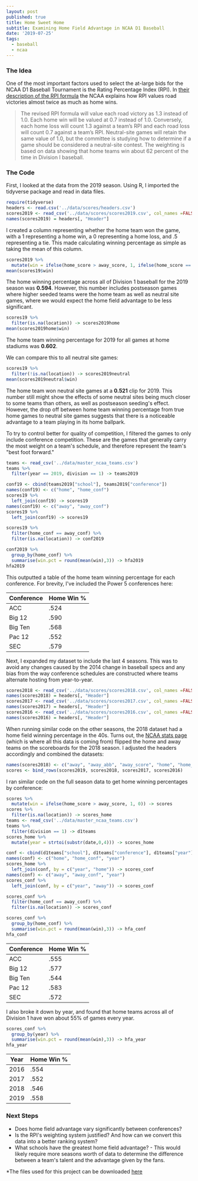 ```yaml
---
layout: post
published: true
title: Home Sweet Home
subtitle: Examining Home Field Advantage in NCAA D1 Baseball
date: '2019-07-25'
tags:
  - baseball
  - ncaa
---
```

### The Idea

One of the most important factors used to select the at-large bids for the NCAA D1 Baseball Tournament is the Rating Percentage Index (RPI). In [their description of the RPI formula](https://web.archive.org/web/20180629074159/https://www.ncaa.com/news/baseball/2011-08-03/rpi-formula-altering-2013-season) the NCAA explains how RPI values road victories almost twice as much as home wins.

> The revised RPI formula will value each road victory as 1.3 instead of 1.0. Each home win will be valued at 0.7 instead of 1.0. Conversely, each home loss will count 1.3 against a team’s RPI and each road loss will count 0.7 against a team’s RPI. Neutral-site games will retain the same value of 1.0, but the committee is studying how to determine if a game should be considered a neutral-site contest. The weighting is based on data showing that home teams win about 62 percent of the time in Division I baseball.

### The Code
First, I looked at the data from the 2019 season. Using R, I imported the tidyverse package and read in data files.
```r
require(tidyverse)
headers <- read.csv('../data/scores/headers.csv')
scores2019 <- read_csv('../data/scores/scores2019.csv', col_names =FALSE)
names(scores2019) = headers[, "Header"]
```

I created a column representing whether the home team won the game, with a 1 representing a home win, a 0 representing a home loss, and .5 representing a tie. This made calculating winning percentage as simple as taking the mean of this column.
```r
scores2019 %>%
  mutate(win = ifelse(home_score > away_score, 1, ifelse(home_score == away_score, .5, 0))) -> scores19
mean(scores19$win)
```

The home winning percentage across all of Division 1 baseball for the 2019 season was **0.594**. However, this number includes postseason games where higher seeded teams were the home team as well as neutral site games, where we would expect the home field advantage to be less significant.

```r
scores19 %>%
  filter(is.na(location)) -> scores2019home
mean(scores2019home$win)
```
The home team winning percentage for 2019 for all games at home stadiums was **0.602**.

We can compare this to all neutral site games:

```r
scores19 %>%
  filter(!is.na(location)) -> scores2019neutral
mean(scores2019neutral$win)
```
The home team won neutral site games at a **0.521** clip for 2019. This number still might show the effects of some neutral sites being much closer to some teams than others, as well as postseason seeding's effect. However, the drop off between home team winning percentage from true home games to neutral site games suggests that there is a noticeable advantage to a team playing in its home ballpark.  
  
To try to control better for quality of competition, I filtered the games to only include conference competition. These are the games that generally carry the most weight on a team's schedule, and therefore represent the team's "best foot forward."
```r
teams <- read_csv('../data/master_ncaa_teams.csv')
teams %>%
  filter(year == 2019, division == 1) -> teams2019

conf19 <- cbind(teams2019["school"], teams2019["conference"])
names(conf19) <- c("home", "home_conf")
scores19 %>%
  left_join(conf19) -> scores19
names(conf19) <- c("away", "away_conf")
scores19 %>%
  left_join(conf19) -> scores19

scores19 %>%
  filter(home_conf == away_conf) %>%
  filter(is.na(location)) -> conf2019

conf2019 %>%
  group_by(home_conf) %>%
  summarise(win.pct = round(mean(win),3)) -> hfa2019
hfa2019
```
This outputted a table of the home team winning percentage for each conference. For brevity, I've included the Power 5 conferences here:  

| Conference | Home Win % |
|------------|-------|
| ACC        | .524  |
| Big 12     | .590  |
| Big Ten    | .568  |
| Pac 12     | .552  |
| SEC        | .579  |  

Next, I expanded my dataset to include the last 4 seasons. This was to avoid any changes caused by the 2014 change in baseball specs and any bias from the way conference schedules are constructed where teams alternate hosting from year-to-year.
```r
scores2018 <- read_csv('../data/scores/scores2018.csv', col_names =FALSE)
names(scores2018) = headers[, "Header"]
scores2017 <- read_csv('../data/scores/scores2017.csv', col_names =FALSE)
names(scores2017) = headers[, "Header"]
scores2016 <- read_csv('../data/scores/scores2016.csv', col_names =FALSE)
names(scores2016) = headers[, "Header"]
```

When running similar code on the other seasons, the 2018 dataset had a home field winning percentage in the 40s. Turns out, the [NCAA stats page](stats.ncaa.org) (which is where all this data is coming from) flipped the home and away teams on the scoreboards for the 2018 season. I adjusted the headers accordingly and combined the datasets:
```r
names(scores2018) <- c("away", "away_abb", "away_score", "home", "home_abb", "home_score", "location", "innings", "date")
scores <- bind_rows(scores2019, scores2018, scores2017, scores2016)
```

I ran similar code on the full season data to get home winning percentages by conference:
```r
scores %>%
  mutate(win = ifelse(home_score > away_score, 1, 0)) -> scores
scores %>%
  filter(is.na(location)) -> scores_home
teams <- read_csv('../data/master_ncaa_teams.csv')
teams %>%
  filter(division == 1) -> d1teams
scores_home %>%
  mutate(year = strtoi(substr(date,0,4))) -> scores_home

conf <- cbind(d1teams["school"], d1teams["conference"], d1teams["year"])
names(conf) <- c("home", "home_conf", "year")
scores_home %>%
  left_join(conf, by = c("year", "home")) -> scores_conf
names(conf) <- c("away", "away_conf", "year")
scores_conf %>%
  left_join(conf, by = c("year", "away")) -> scores_conf

scores_conf %>%
  filter(home_conf == away_conf) %>%
  filter(is.na(location)) -> scores_conf

scores_conf %>%
  group_by(home_conf) %>%
  summarise(win.pct = round(mean(win),3)) -> hfa_conf
hfa_conf
```

| Conference | Home Win % |
|------------|-------|
| ACC        | .555  |
| Big 12     | .577  |
| Big Ten    | .544  |
| Pac 12     | .583  |
| SEC        | .572  |

I also broke it down by year, and found that home teams across all of Division 1 have won about 55% of games every year.

```r
scores_conf %>%
  group_by(year) %>%
  summarise(win.pct = round(mean(win),3)) -> hfa_year
hfa_year
```

| Year | Home Win % |
|------|------------|
| 2016 | .554       |
| 2017 | .552       |
| 2018 | .546       |
| 2019 | .558       |

### Next Steps
* Does home field advantage vary significantly between conferences?
* Is the RPI's weighting system justified? And how can we convert this data into a better ranking system?
* What schools have the greatest home field advantage? - This would likely require more seasons worth of data to determine the difference between a team's talent and the advantage given by the fans. 


*The files used for this project can be downloaded [here](https://github.com/milesok/milesok.github.io/tree/master/files/home_field_files)
